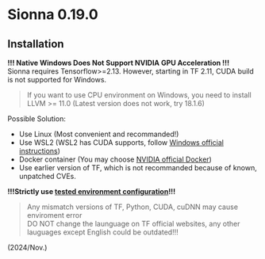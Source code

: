 # Sionna 0.19.0

## Installation
**!!! Native Windows Does Not Support NVIDIA GPU Acceleration !!!**  
Sionna requires Tensorflow>=2.13. However, starting in TF 2.11, CUDA build is not supported for Windows.
>If you want to use CPU environment on Windows, you need to install LLVM >= 11.0 (Latest version does not work, try 18.1.6)

Possible Solution:
* Use Linux (Most convenient and recommanded!)
* Use WSL2 (WSL2 has CUDA supports, follow [Windows official instructions](https://learn.microsoft.com/en-us/windows/ai/directml/gpu-cuda-in-wsl))
* Docker container (You may choose [NVIDIA official Docker](https://developer.nvidia.com/blog/nvidia-docker-gpu-server-application-deployment-made-easy/))
* Use earlier version of TF, which is not recommanded because of known, unpatched CVEs.

**!!!Strictly use [tested environment configuration](https://www.tensorflow.org/install/source_windows)!!!**
> Any mismatch versions of TF, Python, CUDA, cuDNN may cause enviroment error  
> DO NOT change the launguage on TF official websites, any other lauguages except English could be outdated!!!

(2024/Nov.)
